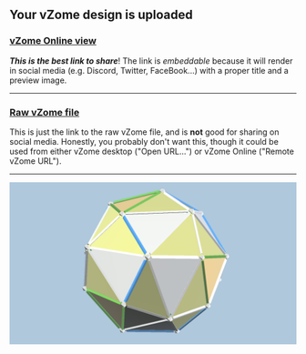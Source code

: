 ## Your vZome design is uploaded

### [vZome Online view][embed]

***This is the best link to share***!  The link is *embeddable* because it will render in social media (e.g. Discord, Twitter, FaceBook...) with a proper title and a preview image.

---

### [Raw vZome file][raw]

This is just the link to the raw vZome file, and is **not** good for
sharing on social media.
Honestly, you probably don't want this, though it could be used from either
vZome desktop ("Open URL...") or vZome Online ("Remote vZome URL").

---

![Image](<Pentagonal-Icositetrahedron_tetra_deriv.png>)


[embed]: <https://vzome.com/app/embed.py?url=https://raw.githubusercontent.com/domdib/vzome-sharing/main/2021/09/01/21-37-26-Pentagonal-Icositetrahedron_tetra_deriv/Pentagonal-Icositetrahedron_tetra_deriv.vZome>
[raw]: <https://raw.githubusercontent.com/domdib/vzome-sharing/main/2021/09/01/21-37-26-Pentagonal-Icositetrahedron_tetra_deriv/Pentagonal-Icositetrahedron_tetra_deriv.vZome>
